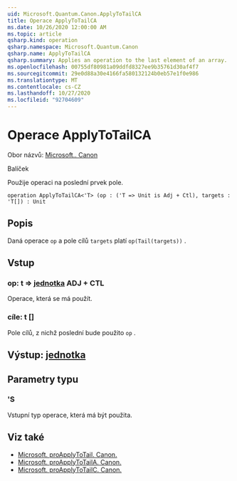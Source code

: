 ```yaml
---
uid: Microsoft.Quantum.Canon.ApplyToTailCA
title: Operace ApplyToTailCA
ms.date: 10/26/2020 12:00:00 AM
ms.topic: article
qsharp.kind: operation
qsharp.namespace: Microsoft.Quantum.Canon
qsharp.name: ApplyToTailCA
qsharp.summary: Applies an operation to the last element of an array.
ms.openlocfilehash: 00755df80981a09ddfd8327ee9b35761d30af4f7
ms.sourcegitcommit: 29e0d88a30e4166fa580132124b0eb57e1f0e986
ms.translationtype: MT
ms.contentlocale: cs-CZ
ms.lasthandoff: 10/27/2020
ms.locfileid: "92704609"
---
```

# <a name="applytotailca-operation"></a>Operace ApplyToTailCA

Obor názvů: [Microsoft.. Canon](xref:Microsoft.Quantum.Canon)

Balíček [](https://nuget.org/packages/)


Použije operaci na poslední prvek pole.

```qsharp
operation ApplyToTailCA<'T> (op : ('T => Unit is Adj + Ctl), targets : 'T[]) : Unit
```


## <a name="description"></a>Popis

Daná operace `op` a pole cílů `targets` platí `op(Tail(targets))` .

## <a name="input"></a>Vstup

### <a name="op--t--unit-adj--ctl"></a>op: t => [jednotka](xref:microsoft.quantum.lang-ref.unit) ADJ + CTL

Operace, která se má použít.


### <a name="targets--t"></a>cíle: t []

Pole cílů, z nichž poslední bude použito `op` .



## <a name="output--unit"></a>Výstup: [jednotka](xref:microsoft.quantum.lang-ref.unit)



## <a name="type-parameters"></a>Parametry typu

### <a name="t"></a>'S

Vstupní typ operace, která má být použita.

## <a name="see-also"></a>Viz také

- [Microsoft. proApplyToTail. Canon.](xref:Microsoft.Quantum.Canon.ApplyToTail)
- [Microsoft. proApplyToTailA. Canon.](xref:Microsoft.Quantum.Canon.ApplyToTailA)
- [Microsoft. proApplyToTailC. Canon.](xref:Microsoft.Quantum.Canon.ApplyToTailC)